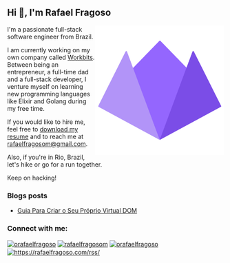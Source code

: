 ## Hi 👋, I'm Rafael Fragoso

<img align="right" width="300" height="300" src="logo.png">

I'm a passionate full-stack software engineer from Brazil.

I am currently working on my own company called [Workbits](workbits.io). Between being an entrepreneur, a full-time dad and a full-stack developer, I venture myself on learning new programming languages like Elixir and Golang during my free time.

If you would like to hire me, feel free to [download my resume](https://docs.google.com/document/d/1f_iT-DDNPzSFY_OqBW14Lf_yQwB8gpLQX_gs2lA9NNE/edit?usp=sharing) and to reach me at [rafaelfragosom@gmail.com](mailto:rafaelfragosom@gmail.com).

Also, if you're in Rio, Brazil, let's hike or go for a run together.

Keep on hacking!

### Blogs posts
<!-- BLOG-POST-LIST:START -->
- [Guia Para Criar o Seu Próprio Virtual DOM](https://rafaelfragoso.com/guia-completo-para-criar-o-seu-proprio-virtual-dom/)
<!-- BLOG-POST-LIST:END -->

<h3 align="left">Connect with me:</h3>
<p align="left">
<a href="https://twitter.com/orafaelfragoso" target="blank"><img align="center" src="https://cdn.jsdelivr.net/gh/dmhendricks/signature-social-icons/icons/round-flat-filled/50px/twitter.png" alt="orafaelfragoso" height="30" width="30" /></a>
<a href="https://linkedin.com/in/rafaelfragosom" target="blank"><img align="center" src="https://cdn.jsdelivr.net/gh/dmhendricks/signature-social-icons/icons/round-flat-filled/50px/linkedin.png" alt="rafaelfragosom" height="30" width="30" /></a>
<a href="https://instagram.com/orafaelfragoso" target="blank"><img align="center" src="https://cdn.jsdelivr.net/gh/dmhendricks/signature-social-icons/icons/round-flat-filled/50px/instagram.png" alt="orafaelfragoso" height="30" width="30" /></a>
<a href="/https://rafaelfragoso.com/rss/" target="blank"><img align="center" src="https://cdn.jsdelivr.net/gh/dmhendricks/signature-social-icons/icons/round-flat-filled/50px/rss.png" alt="https://rafaelfragoso.com/rss/" height="30" width="30" /></a>
</p>

